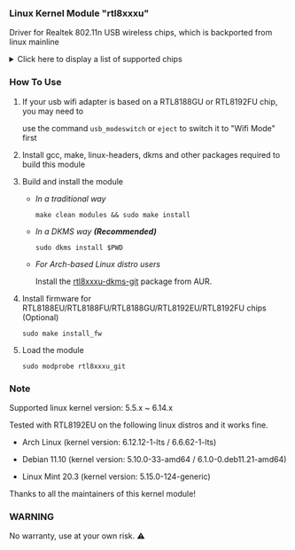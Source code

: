 ### Linux Kernel Module "rtl8xxxu"

Driver for Realtek 802.11n USB wireless chips, which is backported from linux mainline
<details>
<summary>Click here to display a list of supported chips</summary>
<pre><code>
RTL8188CU/CUS/CTV
RTL8188EU/EUS/ETV
RTL8188FU/FTV
RTL8188GU | RTL8188RU
RTL8191CU | RTL8192CU 
RTL8192EU | RTL8192FU
RTL8723AU | RTL8723BU
</code></pre>
</details>

### How To Use

1. If your usb wifi adapter is based on a RTL8188GU or RTL8192FU chip, you may need to

   use the command `usb_modeswitch` or `eject` to switch it to "Wifi Mode" first

2. Install gcc, make, linux-headers, dkms and other packages required to build this module

3. Build and install the module 

   * _In a traditional way_

     `make clean modules && sudo make install`

   * _In a DKMS way **(Recommended)**_

     `sudo dkms install $PWD`

   * _For Arch-based Linux distro users_

     Install the [rtl8xxxu-dkms-git](https://aur.archlinux.org/packages/rtl8xxxu-dkms-git) package from AUR.

4. Install firmware for RTL8188EU/RTL8188FU/RTL8188GU/RTL8192EU/RTL8192FU chips (Optional)

   `sudo make install_fw`

5. Load the module

   `sudo modprobe rtl8xxxu_git`

### Note

Supported linux kernel version: 5.5.x ~ 6.14.x

Tested with RTL8192EU on the following linux distros and it works fine.

* Arch Linux  (kernel version: 6.12.12-1-lts / 6.6.62-1-lts)

* Debian 11.10 (kernel version: 5.10.0-33-amd64 / 6.1.0-0.deb11.21-amd64)

* Linux Mint 20.3 (kernel version: 5.15.0-124-generic)

Thanks to all the maintainers of this kernel module!

### WARNING

No warranty, use at your own risk. :warning:
